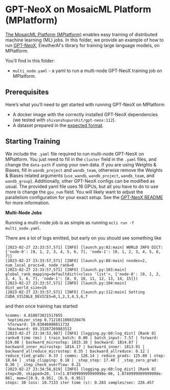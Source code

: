 # GPT-NeoX on MosaicML Platform (MPlatform)

[The MosaicML Platform (MPlatform)](https://www.mosaicml.com/blog/mosaicml-cloud-demo) enables easy training of distributed machine learning (ML) jobs. In this folder, we provide an example of how to run [GPT-NeoX](https://github.com/EleutherAI/gpt-neox), EleutherAI's library for training large language models, on MPlatform.

You’ll find in this folder:

-   `multi_node.yaml` - a yaml to run a multi-node GPT-NeoX training job on MPlatform.

## Prerequisites

Here’s what you’ll need to get started with running GPT-NeoX on MPlatform

-   A docker image with the correctly installed GPT-NeoX dependencies (we tested with `shivanshupurohit/gpt-neox:112`).
-   A dataset prepared in the [expected format](https://github.com/EleutherAI/gpt-neox/blob/72c80715c366cc4ad623050d6bcb984fe6638814/README.md?plain=1#L122).

## Starting Training
We include the `.yaml` file required to run multi-node GPT-NeoX on MPlatform. You just need to fill in the `cluster` field in the `.yaml` files, and change the `data-path` if using your own data. If you are using Weights & Biases, fill in `wandb_project` and `wandb_team`, otherwise remove the Weights & Biases related arguments (`use_wandb`, `wandb_project`, `wandb_team`, and `wandb_group`). Additionally, other GPT-NeoX configs can be modified as usual. The provided yaml file uses 16 GPUs, but all you have to do to use more is change the `gpu_num` field. You will likely want to adjust the parallelism configuration for your exact setup. See the [GPT-NeoX README](https://github.com/EleutherAI/gpt-neox/blob/main/README.md) for more information.

************Multi-Node Jobs************

Running a multi-node job is as simple as running `mcli run -f multi_node.yaml`.

There are a lot of logs emitted, but early on you should see something like

```
[2023-02-27 23:33:57,571] [INFO] [launch.py:82:main] WORLD INFO DICT: {'node-0': [0, 1, 2, 3, 4, 5, 6, 7], 'node-1': [0, 1, 2, 3, 4, 5, 6, 7]}
[2023-02-27 23:33:57,571] [INFO] [launch.py:88:main] nnodes=2, num_local_procs=8, node_rank=0
[2023-02-27 23:33:57,571] [INFO] [launch.py:103:main] global_rank_mapping=defaultdict(<class 'list'>, {'node-0': [0, 1, 2, 3, 4, 5, 6, 7], 'node-1': [8, 9, 10, 11, 12, 13, 14, 15]})
[2023-02-27 23:33:57,571] [INFO] [launch.py:104:main] dist_world_size=16
[2023-02-27 23:33:57,571] [INFO] [launch.py:112:main] Setting CUDA_VISIBLE_DEVICES=0,1,2,3,4,5,6,7
```

and then once training has started

```
%comms: 4.818873821517855
 %optimizer_step 0.7121011008320476
 %forward: 19.83046088011732
 %backward: 69.33287269883512
[2023-02-27 23:34:53,987] [INFO] [logging.py:60:log_dist] [Rank 0] rank=0 time (ms) | train_batch: 0.00 | batch_input: 7.57 | forward: 519.08 | backward_microstep: 1815.10 | backward: 1814.87 | backward_inner_microstep: 1814.17 | backward_inner: 1813.91 | backward_allreduce_microstep: 0.35 | backward_allreduce: 0.12 | reduce_tied_grads: 0.33 | comms: 126.14 | reduce_grads: 125.80 | step: 18.64 | _step_clipping: 0.10 | _step_step: 17.40 | _step_zero_grad: 0.36 | _step_check_overflow: 0.21
[2023-02-27 23:34:56,819] [INFO] [logging.py:60:log_dist] [Rank 0] step=30, skipped=20, lr=[1.8749999999999998e-06, 1.8749999999999998e-06], mom=[[0.9, 0.95], [0.9, 0.95]]
steps: 30 loss: 10.7133 iter time (s): 0.283 samples/sec: 226.457
```
